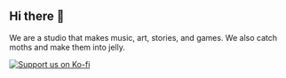 ## Hi there 👋
We are a studio that makes music, art, stories, and games. We also catch moths and make them into jelly.

[![Support us on Ko-fi](https://ko-fi.com/img/githubbutton_sm.svg)](https://ko-fi.com/B0B21KRAYB)

<!--

**Here are some ideas to get you started:**

🙋‍♀️ A short introduction - what is your organization all about?
🌈 Contribution guidelines - how can the community get involved?
👩‍💻 Useful resources - where can the community find your docs? Is there anything else the community should know?
🍿 Fun facts - what does your team eat for breakfast?
🧙 Remember, you can do mighty things with the power of [Markdown](https://docs.github.com/github/writing-on-github/getting-started-with-writing-and-formatting-on-github/basic-writing-and-formatting-syntax)
-->
